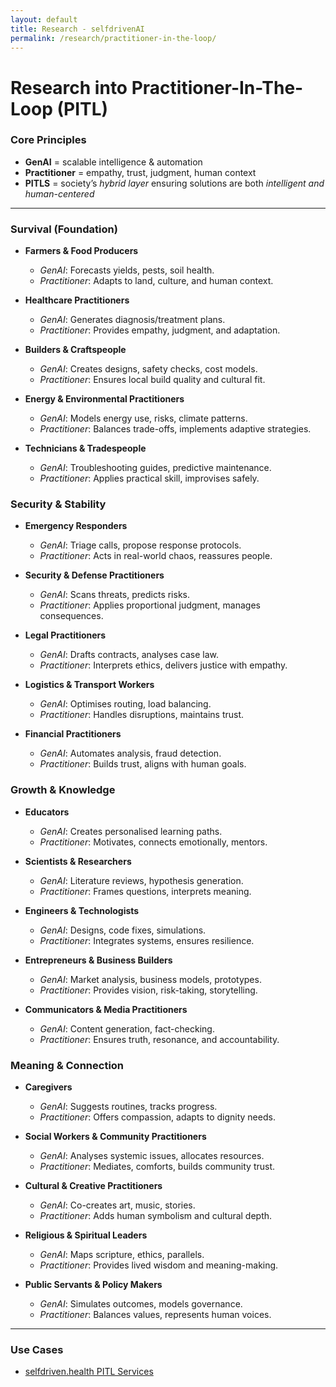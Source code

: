 ```yaml
---
layout: default
title: Research - selfdrivenAI
permalink: /research/practitioner-in-the-loop/
---
```


# Research into Practitioner-In-The-Loop (PITL)

### Core Principles
- **GenAI** = scalable intelligence & automation  
- **Practitioner** = empathy, trust, judgment, human context  
- **PITLS** = society’s *hybrid layer* ensuring solutions are both *intelligent and human-centered* 

---

### Survival (Foundation)
- **Farmers & Food Producers**  
   - *GenAI*: Forecasts yields, pests, soil health.  
   - *Practitioner*: Adapts to land, culture, and human context.  

- **Healthcare Practitioners**  
   - *GenAI*: Generates diagnosis/treatment plans.  
   - *Practitioner*: Provides empathy, judgment, and adaptation.  

- **Builders & Craftspeople**  
   - *GenAI*: Creates designs, safety checks, cost models.  
   - *Practitioner*: Ensures local build quality and cultural fit.  

- **Energy & Environmental Practitioners**  
   - *GenAI*: Models energy use, risks, climate patterns.  
   - *Practitioner*: Balances trade-offs, implements adaptive strategies.  

- **Technicians & Tradespeople**  
   - *GenAI*: Troubleshooting guides, predictive maintenance.  
   - *Practitioner*: Applies practical skill, improvises safely.  

### Security & Stability
- **Emergency Responders**  
   - *GenAI*: Triage calls, propose response protocols.  
   - *Practitioner*: Acts in real-world chaos, reassures people.  

- **Security & Defense Practitioners**  
   - *GenAI*: Scans threats, predicts risks.  
   - *Practitioner*: Applies proportional judgment, manages consequences.  

- **Legal Practitioners**  
   - *GenAI*: Drafts contracts, analyses case law.  
   - *Practitioner*: Interprets ethics, delivers justice with empathy.  

- **Logistics & Transport Workers**  
   - *GenAI*: Optimises routing, load balancing.  
   - *Practitioner*: Handles disruptions, maintains trust.  

- **Financial Practitioners**  
   - *GenAI*: Automates analysis, fraud detection.  
   - *Practitioner*: Builds trust, aligns with human goals.  

### Growth & Knowledge
- **Educators**  
   - *GenAI*: Creates personalised learning paths.  
   - *Practitioner*: Motivates, connects emotionally, mentors.  

- **Scientists & Researchers**  
   - *GenAI*: Literature reviews, hypothesis generation.  
   - *Practitioner*: Frames questions, interprets meaning.  

- **Engineers & Technologists**  
   - *GenAI*: Designs, code fixes, simulations.  
   - *Practitioner*: Integrates systems, ensures resilience.  

- **Entrepreneurs & Business Builders**  
   - *GenAI*: Market analysis, business models, prototypes.  
   - *Practitioner*: Provides vision, risk-taking, storytelling.  

- **Communicators & Media Practitioners**  
   - *GenAI*: Content generation, fact-checking.  
   - *Practitioner*: Ensures truth, resonance, and accountability.  

### Meaning & Connection
- **Caregivers**  
   - *GenAI*: Suggests routines, tracks progress.  
   - *Practitioner*: Offers compassion, adapts to dignity needs.  

- **Social Workers & Community Practitioners**  
   - *GenAI*: Analyses systemic issues, allocates resources.  
   - *Practitioner*: Mediates, comforts, builds community trust.  

- **Cultural & Creative Practitioners**  
   - *GenAI*: Co-creates art, music, stories.  
   - *Practitioner*: Adds human symbolism and cultural depth.  

- **Religious & Spiritual Leaders**  
   - *GenAI*: Maps scripture, ethics, parallels.  
   - *Practitioner*: Provides lived wisdom and meaning-making.  

- **Public Servants & Policy Makers**  
   - *GenAI*: Simulates outcomes, models governance.  
   - *Practitioner*: Balances values, represents human voices.  

--- 

### Use Cases
- [selfdriven.health PITL Services](https://www.selfdriven.health/practitioner-in-the-loop-services/)

